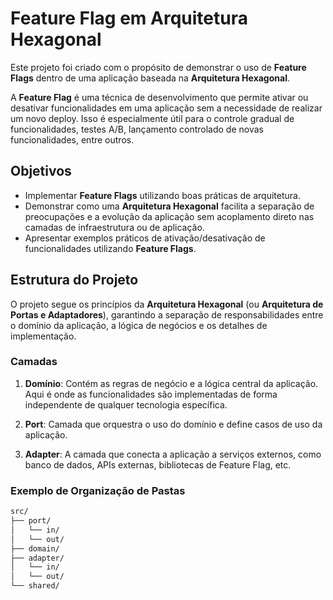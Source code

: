 # Feature Flag em Arquitetura Hexagonal

Este projeto foi criado com o propósito de demonstrar o uso de **Feature Flags** dentro de uma aplicação baseada na **Arquitetura Hexagonal**. 

A **Feature Flag** é uma técnica de desenvolvimento que permite ativar ou desativar funcionalidades em uma aplicação sem a necessidade de realizar um novo deploy. Isso é especialmente útil para o controle gradual de funcionalidades, testes A/B, lançamento controlado de novas funcionalidades, entre outros.

## Objetivos

- Implementar **Feature Flags** utilizando boas práticas de arquitetura.
- Demonstrar como uma **Arquitetura Hexagonal** facilita a separação de preocupações e a evolução da aplicação sem acoplamento direto nas camadas de infraestrutura ou de aplicação.
- Apresentar exemplos práticos de ativação/desativação de funcionalidades utilizando **Feature Flags**.

## Estrutura do Projeto

O projeto segue os princípios da **Arquitetura Hexagonal** (ou **Arquitetura de Portas e Adaptadores**), garantindo a separação de responsabilidades entre o domínio da aplicação, a lógica de negócios e os detalhes de implementação.

### Camadas

1. **Domínio**: Contém as regras de negócio e a lógica central da aplicação. Aqui é onde as funcionalidades são implementadas de forma independente de qualquer tecnologia específica.
   
2. **Port**: Camada que orquestra o uso do domínio e define casos de uso da aplicação.

3. **Adapter**: A camada que conecta a aplicação a serviços externos, como banco de dados, APIs externas, bibliotecas de Feature Flag, etc.

### Exemplo de Organização de Pastas

```bash
src/
├── port/
│   └── in/
│   └── out/
├── domain/
├── adapter/
│   └── in/
│   └── out/
└── shared/
